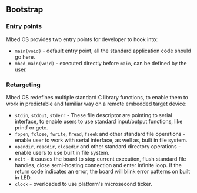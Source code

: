 ## Bootstrap

### Entry points

Mbed OS provides two entry points for developer to hook into:
* `main(void)` - default entry point, all the standard application code should go here.
* `mbed_main(void)` - executed directly before `main`, can be defined by the user.

### Retargeting

Mbed OS redefines multiple standard C library functions, to enable them to work in predictable and familiar way on a remote embedded target device:
* `stdin`, `stdout`, `stderr` - These file descriptor are pointing to serial interface, to enable users to use standard input/output functions, like printf or getc.
* `fopen`, `fclose`, `fwrite`, `fread`, `fseek` and other standard file operations - enable user to work with serial interface, as well as, built in file system.
* `opendir`, `readdir`, `closedir` and other standard directory operations - enable users to use built in file system.
* `exit` - it causes the board to stop current execution, flush standard file handles, close semi-hosting connection and enter infinite loop. If the return code indicates an error, the board will blink error patterns on built in LED.
* `clock` - overloaded to use platform's microsecond ticker.
